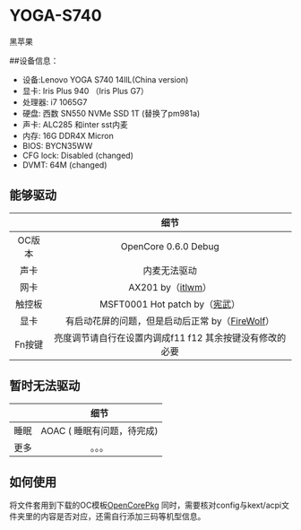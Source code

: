 # YOGA-S740
黑苹果


##设备信息：
* 设备:Lenovo YOGA S740 14llL(China version)
* 显卡: Iris Plus 940 （Iris Plus G7）
* 处理器: i7 1065G7
* 硬盘: 西数 SN550 NVMe SSD 1T (替换了pm981a)
* 声卡: ALC285 和inter sst内麦
* 内存: 16G DDR4X Micron 
* BIOS: BYCN35WW
* CFG lock: Disabled (changed)
* DVMT: 64M (changed)





## 能够驱动
|  | 细节 |
|:-: | :-:|
|OC版本|OpenCore 0.6.0 Debug|
|声卡|  内麦无法驱动 |
|网卡| AX201 by（[itlwm](https://github.com/OpenIntelWireless/itlwm)）|
|触控板|MSFT0001 Hot patch by（[宪武](https://github.com/daliansky/OC-little)）|
|显卡|有启动花屏的问题，但是启动后正常 by（[FireWolf](https://github.com/0xFireWolf/WhateverGreen)） |
|Fn按键|亮度调节请自行在设置内调成f11 f12 其余按键没有修改的必要|
## 暂时无法驱动
|  | 细节 |
|:-: | :-:|
|睡眠| AOAC ( 睡眠有问题，待完成)|
|更多|。。。|


## 如何使用
将文件套用到下载的OC模板[OpenCorePkg](https://github.com/acidanthera/OpenCorePkg)
同时，需要核对config与kext/acpi文件夹里的内容是否对应，还需自行添加三码等机型信息。

